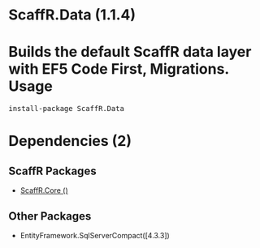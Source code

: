 ﻿ScaffR.Data (1.1.4)
======
Builds the default ScaffR data layer with EF5 Code First, Migrations.
Usage
======
<pre>install-package ScaffR.Data</pre>
Dependencies (2)
=====

ScaffR Packages
------
* [ScaffR.Core ()](https://github.com/wcpro/ScaffR/tree/master/src/ScaffR.Core)

Other Packages
------
* EntityFramework.SqlServerCompact([4.3.3])

